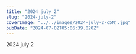 ```yaml
---
title: "2024 july 2"
slug: "2024-july-2"
coverImage: "../../images/2024-july-2-c5Nj.jpg"
pubDate: "2024-07-02T05:06:39.020Z"
---
```


2024 july 2
